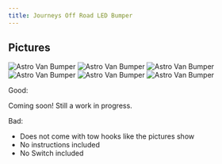 ```yaml
---
title: Journeys Off Road LED Bumper
---
```


## Pictures
![Astro Van Bumper](/bumper-unfinished-front.jpeg "Unfinished Astro Van bumper, front")
![Astro Van Bumper](/bumper-unfinished-back.jpeg "Unfinished Astro Van bumper, front")
![Astro Van Bumper](/bumper-primer-full.jpeg "Astro Van bumper with primer")
![Astro Van Bumper](/bumper-primer-left-side.jpeg "Astro Van bumper with primer")
![Astro Van Bumper](/bumper-primer-right-side.jpeg "Astro Van bumper with primer")
![Astro Van Bumper](/bumper-painted-1.jpeg "Astro Van bumper painted black, first coat")

Good:

Coming soon! Still a work in progress.

Bad: 

- Does not come with tow hooks like the pictures show
- No instructions included
- No Switch included